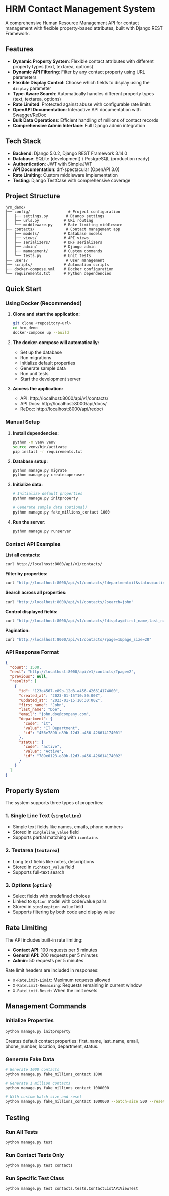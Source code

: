 # HRM Contact Management System

A comprehensive Human Resource Management API for contact management with flexible property-based attributes, built with Django REST Framework.

## Features

- **Dynamic Property System**: Flexible contact attributes with different property types (text, textarea, options)
- **Dynamic API Filtering**: Filter by any contact property using URL parameters
- **Flexible Display Control**: Choose which fields to display using the `display` parameter
- **Type-Aware Search**: Automatically handles different property types (text, textarea, options)
- **Rate Limited**: Protected against abuse with configurable rate limits
- **OpenAPI Documentation**: Interactive API documentation with Swagger/ReDoc
- **Bulk Data Operations**: Efficient handling of millions of contact records
- **Comprehensive Admin Interface**: Full Django admin integration

## Tech Stack

- **Backend**: Django 5.0.2, Django REST Framework 3.14.0
- **Database**: SQLite (development) / PostgreSQL (production ready)
- **Authentication**: JWT with SimpleJWT
- **API Documentation**: drf-spectacular (OpenAPI 3.0)
- **Rate Limiting**: Custom middleware implementation
- **Testing**: Django TestCase with comprehensive coverage

## Project Structure

```
hrm_demo/
├── config/                 # Project configuration
│   ├── settings.py        # Django settings
│   ├── urls.py           # URL routing
│   └── middleware.py     # Rate limiting middleware
├── contacts/              # Contact management app
│   ├── models/           # Database models
│   ├── views/            # API views
│   ├── serializers/      # DRF serializers
│   ├── admin/            # Django admin
│   ├── management/       # Custom commands
│   └── tests.py          # Unit tests
├── users/                 # User management
├── scripts/              # Automation scripts
├── docker-compose.yml    # Docker configuration
└── requirements.txt      # Python dependencies
```

## Quick Start

### Using Docker (Recommended)

1. **Clone and start the application:**
   ```bash
   git clone <repository-url>
   cd hrm_demo
   docker-compose up --build
   ```

2. **The docker-compose will automatically:**
   - Set up the database
   - Run migrations
   - Initialize default properties
   - Generate sample data
   - Run unit tests
   - Start the development server

3. **Access the application:**
   - API: http://localhost:8000/api/v1/contacts/
   - API Docs: http://localhost:8000/api/docs/
   - ReDoc: http://localhost:8000/api/redoc/

### Manual Setup

1. **Install dependencies:**
   ```bash
   python -m venv venv
   source venv/bin/activate
   pip install -r requirements.txt
   ```

2. **Database setup:**
   ```bash
   python manage.py migrate
   python manage.py createsuperuser
   ```

3. **Initialize data:**
   ```bash
   # Initialize default properties
   python manage.py initproperty
   
   # Generate sample data (optional)
   python manage.py fake_millions_contact 1000
   ```

4. **Run the server:**
   ```bash
   python manage.py runserver
   ```

### Contact API Examples

**List all contacts:**
```bash
curl http://localhost:8000/api/v1/contacts/
```

**Filter by properties:**
```bash
curl "http://localhost:8000/api/v1/contacts/?department=it&status=active"
```

**Search across all properties:**
```bash
curl "http://localhost:8000/api/v1/contacts/?search=john"
```

**Control displayed fields:**
```bash
curl "http://localhost:8000/api/v1/contacts/?display=first_name,last_name,email,department"
```

**Pagination:**
```bash
curl "http://localhost:8000/api/v1/contacts/?page=1&page_size=20"
```

### API Response Format

```json
{
  "count": 1500,
  "next": "http://localhost:8000/api/v1/contacts/?page=2",
  "previous": null,
  "results": [
    {
      "id": "123e4567-e89b-12d3-a456-426614174000",
      "created_at": "2023-01-15T10:30:00Z",
      "updated_at": "2023-01-15T10:30:00Z",
      "first_name": "John",
      "last_name": "Doe",
      "email": "john.doe@company.com",
      "department": {
        "code": "it",
        "value": "IT Department",
        "id": "456e7890-e89b-12d3-a456-426614174001"
      },
      "status": {
        "code": "active",
        "value": "Active",
        "id": "789e0123-e89b-12d3-a456-426614174002"
      }
    }
  ]
}
```

## Property System

The system supports three types of properties:

### 1. Single Line Text (`singleline`)
- Simple text fields like names, emails, phone numbers
- Stored in `singleline_value` field
- Supports partial matching with `icontains`

### 2. Textarea (`textarea`)
- Long text fields like notes, descriptions
- Stored in `richtext_value` field
- Supports full-text search

### 3. Options (`option`)
- Select fields with predefined choices
- Linked to `Option` model with code/value pairs
- Stored in `singleoption_value` field
- Supports filtering by both code and display value

## Rate Limiting

The API includes built-in rate limiting:
- **Contact API**: 100 requests per 5 minutes
- **General API**: 200 requests per 5 minutes
- **Admin**: 50 requests per 5 minutes

Rate limit headers are included in responses:
- `X-RateLimit-Limit`: Maximum requests allowed
- `X-RateLimit-Remaining`: Requests remaining in current window
- `X-RateLimit-Reset`: When the limit resets

## Management Commands

### Initialize Properties
```bash
python manage.py initproperty
```
Creates default contact properties: first_name, last_name, email, phone_number, location, department, status.

### Generate Fake Data
```bash
# Generate 1000 contacts
python manage.py fake_millions_contact 1000

# Generate 1 million contacts
python manage.py fake_millions_contact 1000000

# With custom batch size and reset
python manage.py fake_millions_contact 1000000 --batch-size 500 --reset
```

## Testing

### Run All Tests
```bash
python manage.py test
```

### Run Contact Tests Only
```bash
python manage.py test contacts
```

### Run Specific Test Class
```bash
python manage.py test contacts.tests.ContactListAPIViewTest
```
